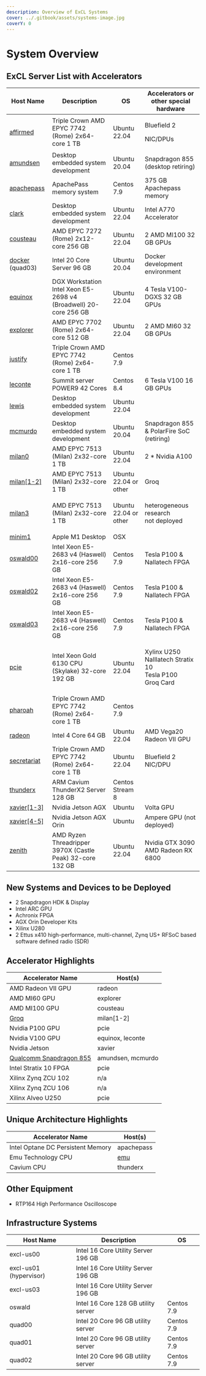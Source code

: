 ```yaml
---
description: Overview of ExCL Systems
cover: ../.gitbook/assets/systems-image.jpg
coverY: 0
---
```


# System Overview

## ExCL Server List with Accelerators

| Host Name                            | Description                         | OS                    | Accelerators or other special hardware                                 |
| ------------------------------------ | ----------------------------------- | --------------------- | ---------------------------------------------------------------------- |
| [affirmed](triple-crown.md#affirmed) | Triple Crown AMD EPYC 7742 (Rome) 2x64-core 1 TB | Ubuntu 22.04          | <p>Bluefield 2 </p><p>NIC/DPUs</p>                                     |
| [amundsen](amundsen.md)              | Desktop embedded system development | Ubuntu 20.04          | Snapdragon 855 (desktop retiring)                                      |
| [apachepass](apachepass.md)          | ApachePass memory system            | Centos 7.9            | 375 GB Apachepass memory                                               |
| [clark](clark.md)                    | Desktop embedded system development | Ubuntu 22.04          | Intel A770 Accelerator                                                 |
| [cousteau](cousteau.md)              | AMD EPYC 7272 (Rome) 2x12-core 256 GB | Ubuntu 22.04        | 2 AMD MI100 32 GB GPUs                                                 |
| [docker](docker.md) (quad03)         | Intel 20 Core Server 96 GB          | Ubuntu 20.04          | Docker development environment                                         |
| [equinox](equinox.md)                | DGX Workstation Intel Xeon E5-2698 v4 (Broadwell) 20-core 256 GB | Ubuntu 22.04          | 4 Tesla V100-DGXS 32 GB GPUs              |
| [explorer](explorer.md)              | AMD EPYC 7702 (Rome) 2x64-core 512 GB | Ubuntu 22.04        | 2 AMD MI60 32 GB GPUs                                                  |
| [justify](triple-crown.md#justify)   | Triple Crown AMD EPYC 7742 (Rome) 2x64-core 1 TB | Centos 7.9            |                                                                        |
| [leconte](leconte.md)                | Summit server POWER9 42 Cores       | Centos 8.4            | 6 Tesla V100 16 GB GPUs                                                |
| [lewis](lewis.md)                    | Desktop embedded system development | Ubuntu 22.04          |                                                                        |
| [mcmurdo](mcmurdo.md)                | Desktop embedded system development | Ubuntu 20.04          | Snapdragon 855 & PolarFire SoC (retiring)                              |
| [milan0](milan.md)                   | AMD EPYC 7513 (Milan) 2x32-core 1 TB | Ubuntu 22.04          | 2 \* Nvidia A100                                                       |
| [milan\[1-2\]](milan.md)             | AMD EPYC 7513 (Milan) 2x32-core 1 TB | Ubuntu 22.04 or other | Groq                                                                   |
| [milan3](milan.md)                   | AMD EPYC 7513 (Milan) 2x32-core 1 TB | Ubuntu 22.04 or other | <p>heterogeneous research<br>not deployed</p>                          |
| [minim1](minim1.md)                  | Apple M1 Desktop                    | OSX                   |                                                                        |
| [oswald00](oswald.md)                | Intel Xeon E5-2683 v4 (Haswell) 2x16-core 256 GB | Centos 7.9            | Tesla P100 & Nallatech FPGA                                            |
| [oswald02](oswald.md)                | Intel Xeon E5-2683 v4 (Haswell) 2x16-core 256 GB | Centos 7.9            | Tesla P100 & Nallatech FPGA                                            |
| [oswald03](oswald.md)                | Intel Xeon E5-2683 v4 (Haswell) 2x16-core 256 GB | Centos 7.9            | Tesla P100 & Nallatech FPGA                                            |
| [pcie](pcie.md)                      | Intel Xeon Gold 6130 CPU (Skylake) 32-core 192 GB | Ubuntu 22.04          | <p>Xylinx U250<br>Nalllatech Stratix 10<br>Tesla P100<br>Groq Card</p> |
| [pharoah](triple-crown.md#pharoah)   | Triple Crown AMD EPYC 7742 (Rome) 2x64-core 1 TB | Centos 7.9            |                                                                        |
| [radeon](radeon.md)                  | Intel 4 Core 64 GB                  | Ubuntu 22.04          | AMD Vega20 Radeon VII GPU                                              |
| [secretariat](triple-crown.md#secretariat) | Triple Crown AMD EPYC 7742 (Rome) 2x64-core 1 TB | Ubuntu 22.04          | Bluefield 2 NIC/DPU                                                    |
| [thunderx](thunderx.md)              | ARM Cavium ThunderX2 Server 128 GB  | Centos Stream 8       |                                                                        |
| [xavier\[1-3\]](xavier.md)           | Nvidia Jetson AGX                   | Ubuntu                | Volta GPU                                                              |
| [xavier\[4-5\]](xavier.md)           | Nvidia Jetson AGX Orin              | Ubuntu                | Ampere GPU (not deployed)                                              |
| [zenith](zenith.md)                  |  AMD Ryzen Threadripper 3970X (Castle Peak) 32-core 132 GB | Ubuntu 22.04          | <p>Nvidia GTX 3090<br>AMD Radeon RX 6800</p>                           |

## New Systems and Devices to be Deployed

* 2 Snapdragon HDK & Display
* Intel ARC GPU
* Achronix FPGA
* AGX Orin Developer Kits
* Xilinx U280
* 2 Ettus x410 high-performance, multi-channel, Zynq US+ RFSoC based software defined radio (SDR)

## Accelerator Highlights

| Accelerator Name                         | Host(s)           |
| ---------------------------------------- | ----------------- |
| AMD Radeon VII GPU                       | radeon            |
| AMD MI60 GPU                             | explorer          |
| AMD MI100 GPU                            | cousteau          |
| [Groq](../quick-start-guides/groq.md)    | milan\[1-2]       |
| Nvidia P100 GPU                          | pcie              |
| Nvidia V100 GPU                          | equinox, leconte  |
| Nvidia Jetson                            | xavier            |
| [Qualcomm Snapdragon 855](snapdragon.md) | amundsen, mcmurdo |
| Intel Stratix 10 FPGA                    | pcie              |
| Xilinx Zynq ZCU 102                      | n/a               |
| Xilinx Zynq ZCU 106                      | n/a               |
| Xilinx Alveo U250                        | pcie              |

## Unique Architecture Highlights

| Accelerator Name                  | Host(s)       |
| --------------------------------- | ------------- |
| Intel Optane DC Persistent Memory | apachepass    |
| Emu Technology CPU                | [emu](emu.md) |
| Cavium CPU                        | thunderx      |

## Other Equipment

* RTP164 High Performance Oscilloscope

## Infrastructure Systems

| Host Name                            | Description                         | OS                    |
| ------------------------------------ | ----------------------------------- | --------------------- |
| excl-us00                            | Intel 16 Core Utility Server 196 GB |                       |
| excl-us01 (hypervisor)               | Intel 16 Core Utility Server 196 GB |                       |
| excl-us03                            | Intel 16 Core Utility Server 196 GB |                       |
| oswald                   | Intel 16 Core 128 GB utility server | Centos 7.9            |                                                                        |
| quad00                               | Intel 20 Core 96 GB utility server  | Centos 7.9            |
| quad01                               | Intel 20 Core 96 GB utility server  | Centos 7.9            |
| quad02                               | Intel 20 Core 96 GB utility server  | Centos 7.9            |
